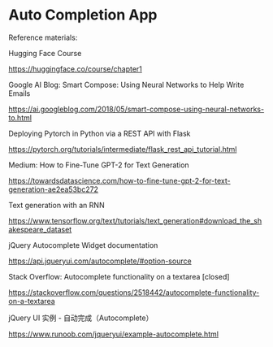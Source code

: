 # Auto Completion App

Reference materials:


Hugging Face Course

https://huggingface.co/course/chapter1

Google AI Blog: Smart Compose: Using Neural Networks to Help Write Emails

https://ai.googleblog.com/2018/05/smart-compose-using-neural-networks-to.html

Deploying Pytorch in Python via a REST API with Flask

https://pytorch.org/tutorials/intermediate/flask_rest_api_tutorial.html

Medium: How to Fine-Tune GPT-2 for Text Generation

https://towardsdatascience.com/how-to-fine-tune-gpt-2-for-text-generation-ae2ea53bc272

Text generation with an RNN

https://www.tensorflow.org/text/tutorials/text_generation#download_the_shakespeare_dataset


jQuery Autocomplete Widget documentation

https://api.jqueryui.com/autocomplete/#option-source

Stack Overflow: Autocomplete functionality on a textarea [closed]

https://stackoverflow.com/questions/2518442/autocomplete-functionality-on-a-textarea

jQuery UI 实例 - 自动完成（Autocomplete）

https://www.runoob.com/jqueryui/example-autocomplete.html
